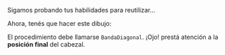 Sigamos probando tus habilidades para reutilizar...

Ahora, tenés que hacer este dibujo:

El procedimiento debe llamarse `BandaDiagonal`. ¡Ojo! prestá atención a la **posición final** del cabezal.